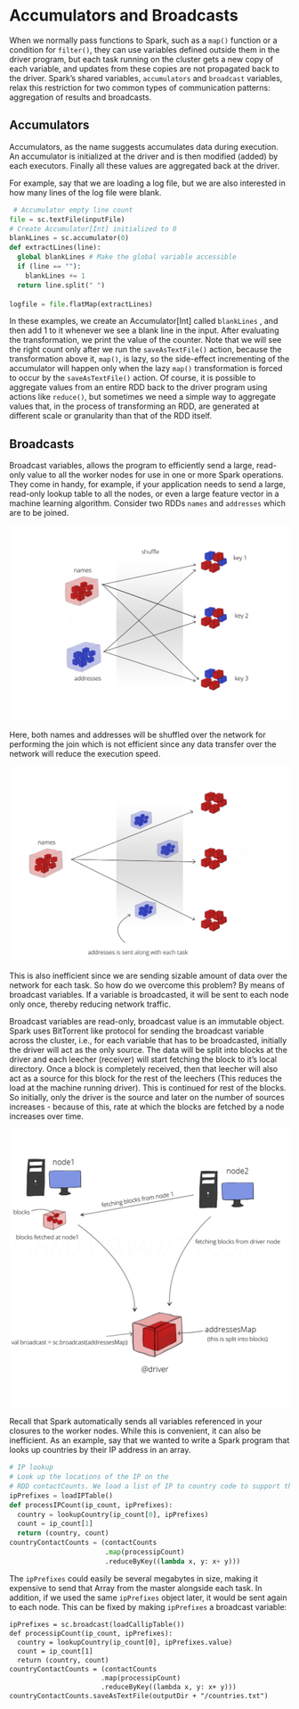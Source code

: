# Accumulators and Broadcasts

When we normally pass functions to Spark, such as a `map()` function or a
condition for `filter()`, they can use variables defined outside them in the
driver program, but each task running on the cluster gets a new copy of each
variable, and updates from these copies are not propagated back to the driver.
Spark’s shared variables, `accumulators` and `broadcast` variables, relax this
restriction for two common types of communication patterns: aggregation of
results and broadcasts.

## Accumulators
Accumulators, as the name suggests accumulates data during execution. An
accumulator is initialized at the driver and is then modified (added) by each
executors. Finally all these values are aggregated back at the driver.

For example, say that we are loading a log file, but we are also interested in
how many lines of the log file were blank.

```Python
 # Accumulator empty line count
file = sc.textFile(inputFile)
# Create Accumulator[Int] initialized to 0
blankLines = sc.accumulator(0)
def extractLines(line):
  global blankLines # Make the global variable accessible
  if (line == ""):
    blankLines += 1
  return line.split(" ")

logfile = file.flatMap(extractLines)
```

In these examples, we create an Accumulator[Int] called `blankLines` , and
then add 1 to it whenever we see a blank line in the input. After evaluating the transformation, we print the value of the counter. Note that we will see the
right count only after we run the `saveAsTextFile()` action, because the
transformation above it, `map()`, is lazy, so the side-effect incrementing of
the accumulator will happen only when the lazy `map()` transformation is forced
to occur by the `saveAsTextFile()` action. Of course, it is possible to
aggregate values from an entire RDD back to the driver program using actions
like `reduce()`, but sometimes we need a simple way to aggregate values that,
in the process of transforming an RDD, are generated at different scale or
granularity than that of the RDD itself.

## Broadcasts

Broadcast variables, allows the program to efficiently send a large, read-only
value to all the worker nodes for use in one or more Spark operations. They come
in handy, for example, if your application needs to send a large, read-only
lookup table to all the nodes, or even a large feature vector in a machine
learning algorithm. Consider two RDDs `names` and `addresses` which are to be
joined.

![shuffle broadcast](rdd_broadcast_shuffle.png)

Here, both names and addresses will be shuffled over the network for performing
the join which is not efficient since any data transfer over the network will
reduce the execution speed.

![Collect broadcast](rdd_broadcast_collect.png)

This is also inefficient since we are sending sizable amount of data over the
network for each task. So how do we overcome this problem? By means of broadcast
variables. If a variable is broadcasted, it will be sent to each node only once,
thereby reducing network traffic.

Broadcast variables are read-only, broadcast value is an immutable object. Spark
uses BitTorrent like protocol for sending the broadcast variable across the
cluster, i.e., for each variable that has to be broadcasted, initially the
driver will act as the only source. The data will be split into blocks at the
driver and each leecher (receiver) will start fetching the block to it’s local
directory. Once a block is completely received, then that leecher will also act
as a source for this block for the rest of the leechers (This reduces the load
at the machine running driver). This is continued for rest of the blocks. So
initially, only the driver is the source and later on the number of sources
increases - because of this, rate at which the blocks are fetched by a node
increases over time.

![Broadcast](rdd_broadcast.png)

Recall that Spark automatically sends all variables referenced in your closures
to the worker nodes. While this is convenient, it can also be inefficient. As an
example, say that we wanted to write a Spark program that looks up countries by
their IP address in an array.

```Python
# IP lookup
# Look up the locations of the IP on the
# RDD contactCounts. We load a list of IP to country code to support this lookup.
ipPrefixes = loadIPTable()
def processIPCount(ip_count, ipPrefixes):
  country = lookupCountry(ip_count[0], ipPrefixes)
  count = ip_count[1]
  return (country, count)
countryContactCounts = (contactCounts
                        .map(processipCount)
                        .reduceByKey((lambda x, y: x+ y)))
```

The `ipPrefixes` could easily be several megabytes in size, making it expensive
to send that Array from the master alongside each task. In addition, if we used
the same `ipPrefixes` object later, it would be sent again to each node. This
can be fixed by making `ipPrefixes` a broadcast variable:

```Python3
ipPrefixes = sc.broadcast(loadCallipTable())
def processipCount(ip_count, ipPrefixes):
  country = lookupCountry(ip_count[0], ipPrefixes.value)
  count = ip_count[1]
  return (country, count)
countryContactCounts = (contactCounts
                       .map(processipCount)
                       .reduceByKey((lambda x, y: x+ y)))
countryContactCounts.saveAsTextFile(outputDir + "/countries.txt")
```
